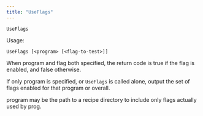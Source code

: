 ```yaml
---
title: "UseFlags"
---
```


`UseFlags`

Usage:

```fish
UseFlags [<program> [<flag-to-test>]]
```

When program and flag both specified, the return code is true if the flag is
enabled, and false otherwise.

If only program is specified, or `UseFlags` is called alone, output the set of
flags enabled for that program or overall.

program may be the path to a recipe directory to include only flags actually
used by prog.
